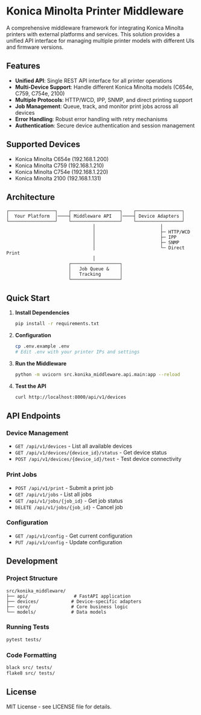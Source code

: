 # Konica Minolta Printer Middleware

A comprehensive middleware framework for integrating Konica Minolta printers with external platforms and services. This solution provides a unified API interface for managing multiple printer models with different UIs and firmware versions.

## Features

- **Unified API**: Single REST API interface for all printer operations
- **Multi-Device Support**: Handle different Konica Minolta models (C654e, C759, C754e, 2100)
- **Multiple Protocols**: HTTP/WCD, IPP, SNMP, and direct printing support
- **Job Management**: Queue, track, and monitor print jobs across all devices
- **Error Handling**: Robust error handling with retry mechanisms
- **Authentication**: Secure device authentication and session management

## Supported Devices

- Konica Minolta C654e (192.168.1.200)
- Konica Minolta C759 (192.168.1.210)  
- Konica Minolta C754e (192.168.1.220)
- Konica Minolta 2100 (192.168.1.131)

## Architecture

```
┌─────────────────┐    ┌──────────────────┐    ┌─────────────────┐
│  Your Platform  │────┤ Middleware API   │────┤ Device Adapters │
└─────────────────┘    └──────────────────┘    └─────────────────┘
                                │                        │
                                │                        ├─ HTTP/WCD
                                │                        ├─ IPP
                                │                        ├─ SNMP
                                │                        └─ Direct Print
                                │
                       ┌──────────────────┐
                       │   Job Queue &    │
                       │   Tracking       │
                       └──────────────────┘
```

## Quick Start

1. **Install Dependencies**
   ```bash
   pip install -r requirements.txt
   ```

2. **Configuration**
   ```bash
   cp .env.example .env
   # Edit .env with your printer IPs and settings
   ```

3. **Run the Middleware**
   ```bash
   python -m uvicorn src.konika_middleware.api.main:app --reload
   ```

4. **Test the API**
   ```bash
   curl http://localhost:8000/api/v1/devices
   ```

## API Endpoints

### Device Management
- `GET /api/v1/devices` - List all available devices
- `GET /api/v1/devices/{device_id}/status` - Get device status
- `POST /api/v1/devices/{device_id}/test` - Test device connectivity

### Print Jobs
- `POST /api/v1/print` - Submit a print job
- `GET /api/v1/jobs` - List all jobs
- `GET /api/v1/jobs/{job_id}` - Get job status
- `DELETE /api/v1/jobs/{job_id}` - Cancel job

### Configuration
- `GET /api/v1/config` - Get current configuration
- `PUT /api/v1/config` - Update configuration

## Development

### Project Structure
```
src/konika_middleware/
├── api/                 # FastAPI application
├── devices/            # Device-specific adapters
├── core/               # Core business logic
└── models/             # Data models
```

### Running Tests
```bash
pytest tests/
```

### Code Formatting
```bash
black src/ tests/
flake8 src/ tests/
```

## License

MIT License - see LICENSE file for details.